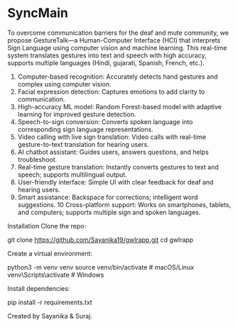 # SyncMain

To overcome communication barriers for the deaf and mute community, we propose GestureTalk—a Human-Computer Interface (HCI) that interprets Sign Language using computer vision and machine learning. This real-time system translates gestures into text and speech with high accuracy, supports multiple languages (Hindi, gujarati, Spanish, French, etc.). 

1. Computer-based recognition: Accurately detects hand gestures and complex using computer vision.
2. Facial expression detection: Captures emotions to add clarity to communication.
3. High-accuracy ML model: Random Forest-based model with adaptive learning for improved gesture detection.
4. Speech-to-sign conversion: Converts spoken language into corresponding sign language representations.
5. Video calling with live sign translation: Video calls with real-time gesture-to-text translation for hearing users.
6. AI chatbot assistant: Guides users, answers questions, and helps troubleshoot.
7. Real-time gesture translation: Instantly converts gestures to text and speech; supports multilingual output.
8. User-friendly interface: Simple UI with clear feedback for deaf and hearing users.
9. Smart assistance: Backspace for corrections; intelligent word suggestions.
10 Cross-platform support: Works on smartphones, tablets, and computers; supports multiple sign and spoken languages.


Installation
Clone the repo:

git clone https://github.com/Sayanika19/gwlrapp.git
cd gwlrapp


Create a virtual environment:

python3 -m venv venv
source venv/bin/activate  # macOS/Linux
venv\Scripts\activate     # Windows


Install dependencies:

pip install -r requirements.txt



Created by Sayanika & Suraj.
